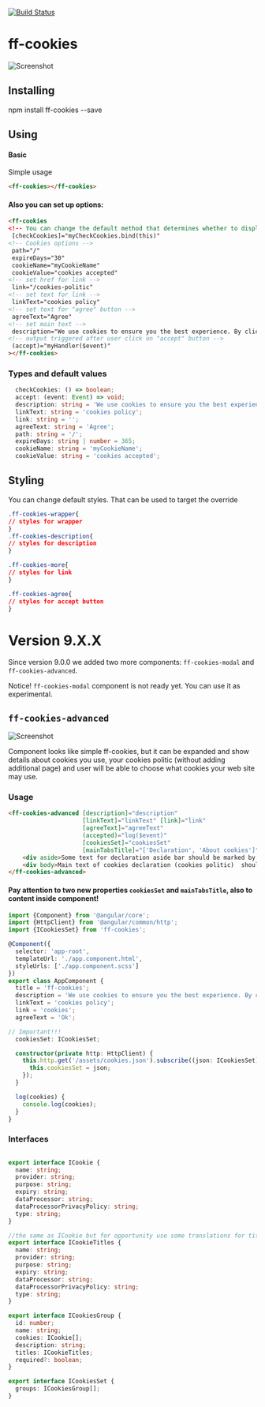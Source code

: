[![Build Status](https://travis-ci.org/frontendfreelancerdk/ff-cookies.svg?branch=master)](https://travis-ci.org/frontendfreelancerdk/ff-cookies)


# ff-cookies

![Screenshot](https://github.com/frontendfreelancerdk/ff-cookies/blob/master/projects/ff-cookies/screenshot.png?raw=true)

## Installing 

npm install ff-cookies --save

## Using

#### Basic

Simple usage
```html
<ff-cookies></ff-cookies>
```

#### Also you can set up options:
```html
<ff-cookies
<!-- You can change the default method that determines whether to display the component or not. -->
 [checkCookies]="myCheckCookies.bind(this)" 
<!-- Cookies options -->
 path="/"
 expireDays="30"
 cookieName="myCookieName"
 cookieValue="cookies accepted"
<!-- set href for link -->
 link="/cookies-politic"
<!-- set text for link -->
 linkText="cookies policy"
<!-- set text for "agree" button -->
 agreeText="Agree"
<!-- set main text -->
 description="We use cookies to ensure you the best experience. By clicking around the site you accept our "
<!-- output triggered after user click on "accept" button -->
 (accept)="myHandler($event)"
></ff-cookies>
```

### Types and default values 
```typescript
  checkCookies: () => boolean;
  accept: (event: Event) => void;
  description: string = 'We use cookies to ensure you the best experience. By clicking around the site you accept our ';
  linkText: string = 'cookies policy';
  link: string = '';
  agreeText: string = 'Agree';
  path: string = '/';
  expireDays: string | number = 365;
  cookieName: string = 'myCookieName';
  cookieValue: string = 'cookies accepted';
```

## Styling 

You can change default styles. That can be used to target the override

```css
.ff-cookies-wrapper{
// styles for wrapper
}
.ff-cookies-description{
// styles for description
}

.ff-cookies-more{
// styles for link 
}

.ff-cookies-agree{
// styles for accept button
}

```

# Version 9.X.X
Since version 9.0.0 we added two more components: `ff-cookies-modal` and `ff-cookies-advanced`.

Notice! `ff-cookies-modal` component is not ready yet. You can use it as experimental.

## `ff-cookies-advanced`
![Screenshot](https://github.com/frontendfreelancerdk/ff-cookies/blob/master/projects/ff-cookies/screenshot_2.png?raw=true)

Component looks like simple ff-cookies, but it can be expanded and show details about cookies you use,
your cookies politic (without adding additional page) and user will be able to choose what cookies your web site may use.

### Usage

```html
<ff-cookies-advanced [description]="description"
                     [linkText]="linkText" [link]="link"
                     [agreeText]="agreeText"
                     (accepted)="log($event)"
                     [cookiesSet]="cookiesSet"
                     [mainTabsTitle]="['Declaration', 'About cookies']">
    <div aside>Some text for declaration aside bar should be marked by 'aside' attr</div>
    <div body>Main text of cookies declaration (cookies politic)  should be marked by 'body' attr</div>
</ff-cookies-advanced>
```
#### Pay attention to two new properties `cookiesSet` and `mainTabsTitle`, also to content inside component!
```typescript
import {Component} from '@angular/core';
import {HttpClient} from '@angular/common/http';
import {ICookiesSet} from 'ff-cookies';

@Component({
  selector: 'app-root',
  templateUrl: './app.component.html',
  styleUrls: ['./app.component.scss']
})
export class AppComponent {
  title = 'ff-cookies';
  description = 'We use cookies to ensure you the best experience. By clicking around the site you accept our ';
  linkText = 'cookies policy';
  link = 'cookies';
  agreeText = 'Ok';

// Important!!!
  cookiesSet: ICookiesSet;

  constructor(private http: HttpClient) {
    this.http.get('/assets/cookies.json').subscribe((json: ICookiesSet) => {
      this.cookiesSet = json;
    });
  }

  log(cookies) {
    console.log(cookies);
  }
}
```

### Interfaces

```typescript

export interface ICookie {
  name: string;
  provider: string;
  purpose: string;
  expiry: string;
  dataProcessor: string;
  dataProcessorPrivacyPolicy: string;
  type: string;
}

//the same as ICookie but for opportunity use some translations for titles
export interface ICookieTitles {
  name: string;
  provider: string;
  purpose: string;
  expiry: string;
  dataProcessor: string;
  dataProcessorPrivacyPolicy: string;
  type: string;
}

export interface ICookiesGroup {
  id: number;
  name: string;
  cookies: ICookie[];
  description: string;
  titles: ICookieTitles;
  required?: boolean;
}

export interface ICookiesSet {
  groups: ICookiesGroup[];
}
```
